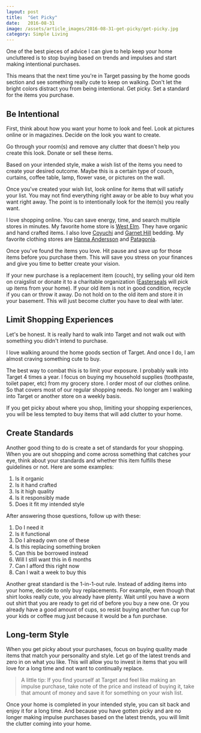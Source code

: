 ```yaml
---
layout: post
title:  "Get Picky"
date:   2016-08-31
image: /assets/article_images/2016-08-31-get-picky/get-picky.jpg
category: Simple Living
---
```


One of the best pieces of advice I can give to help keep your home uncluttered is to stop buying based on trends and impulses and start making intentional purchases.

This means that the next time you're in Target passing by the home goods section and see something really cute to keep on walking. Don't let the bright colors distract you from being intentional. Get picky. Set a standard for the items you purchase.

## Be Intentional #

First, think about how  you want your home to look and feel. Look at pictures online or in magazines. Decide on the look you want to create.

Go through your room(s) and remove any clutter that doesn't help you create this look. Donate or sell these items.

Based on your intended style, make a wish list of the items you need to create your desired outcome. Maybe this is a certain type of couch, curtains, coffee table, lamp, flower vase, or pictures on the wall.

Once you've created your wish list, look online for items that will satisfy your list. You may not find everything right away or be able to buy what you want right away. The point is to intentionally look for the item(s) you really want.

I love shopping online. You can save energy, time, and search multiple stores in minutes. My favorite home store is [West Elm](http://www.westelm.com/). They have organic and hand crafted items. I also love [Coyuchi](https://www.coyuchi.com/) and [Garnet Hill](http://www.garnethill.com/) bedding. My favorite clothing stores are [Hanna Andersson](http://www.hannaandersson.com/) and [Patagonia](http://www.patagonia.com).

Once you've found the items you love. Hit pause and save up for those items before you purchase them. This will save you stress on your finances and give you time to better create your vision.

If your new purchase is a replacement item (couch), try selling your old item on craigslist or donate it to a charitable organization ([Easterseals](http://www.easterseals.com/) will pick up items from your home). If your old item is not in good condition, recycle if you can or throw it away. Do not hold on to the old item and store it in your basement. This will just become clutter you have to deal with later.

## Limit Shopping Experiences #

Let's be honest. It is really hard to walk into Target and not walk out with something you didn't intend to purchase.

I love walking around the home goods section of Target. And once I do, I am almost craving something cute to buy.

The best way to combat this is to limit your exposure. I probably walk into Target 4 times a year. I focus on buying my household supplies (toothpaste, toilet paper, etc) from my grocery store. I order most of our clothes online. So that covers most of our regular shopping needs. No longer am I walking into Target or another store on a weekly basis.

If you get picky about where you shop, limiting your shopping experiences, you will be less tempted to buy items that will add clutter to your home.

## Create Standards #

Another good thing to do is create a set of standards for your shopping. When you are out shopping and come across something that catches your eye, think about your standards and whether this item fulfills these guidelines or not. Here are some examples:

1. Is it organic
2. Is it hand crafted
3. Is it high quality
4. Is it responsibly made
5. Does it fit my intended style

After answering those questions, follow up with these:

1. Do I need it
2. Is it functional
3. Do I already own one of these
4. Is this replacing something broken
5. Can this be borrowed instead
6. Will I still want this in 6 months
7. Can I afford this right now
8. Can I wait a week to buy this

Another great standard is the 1-in-1-out rule. Instead of adding items into your home, decide to  only buy replacements. For example, even though that shirt looks really cute, you already have plenty. Wait until you have a worn out shirt that you are ready to get rid of before you buy a new one. Or you already have a good amount of cups, so resist buying another fun cup for your kids or coffee mug just because it would be a fun purchase.

## Long-term Style #

When you get picky about your purchases, focus on buying quality made items that match your personality and style. Let go of the latest trends and zero in on what you like. This will allow you to invest in items that you will love for a long time and not want to continually replace.

> A little tip: If you find yourself at Target and feel like making an impulse purchase, take note of the price and instead of buying it, take that amount of money and save it for something on your wish list.

Once your home is completed in your intended style, you can sit back and enjoy it for a long time. And because you have gotten picky and are no longer making impulse purchases based on the latest trends, you will limit the clutter coming into your home.
